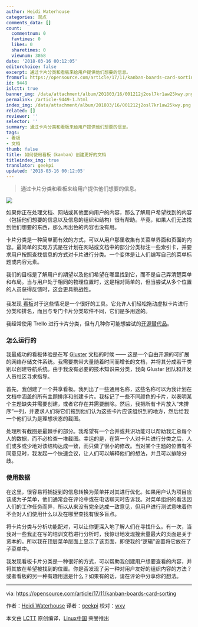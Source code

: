 ```yaml
---
author: Heidi Waterhouse
categories: 观点
comments_data: []
count:
  commentnum: 0
  favtimes: 0
  likes: 0
  sharetimes: 0
  viewnum: 3868
date: '2018-03-16 00:12:05'
editorchoice: false
excerpt: 通过卡片分类和看板来给用户提供他们想要的信息。
fromurl: https://opensource.com/article/17/11/kanban-boards-card-sorting
id: 9449
islctt: true
banner_img: /data/attachment/album/201803/16/001212j2osl7kr1aw25kwy.png
permalink: /article-9449-1.html
index_img: /data/attachment/album/201803/16/001212j2osl7kr1aw25kwy.png.thumb.jpg
related: []
reviewer: ''
selector: ''
summary: 通过卡片分类和看板来给用户提供他们想要的信息。
tags:
- 看板
- 文档
thumb: false
title: 如何使用看板（kanban）创建更好的文档
titleindex_img: true
translator: geekpi
updated: '2018-03-16 00:12:05'
---
```



> 
> 通过卡片分类和看板来给用户提供他们想要的信息。
> 
> 
> 


![](/data/attachment/album/201803/16/001212j2osl7kr1aw25kwy.png)


如果你正在处理文档、网站或其他面向用户的内容，那么了解用户希望找到的内容（包括他们想要的信息以及信息的组织和结构）很有帮助。毕竟，如果人们无法找到他们想要的东西，那么再出色的内容也没有用。


卡片分类是一种简单而有效的方式，可以从用户那里收集有关菜单界面和页面的内容。最简单的实现方式是在计划在网站或文档中的部分分类标注一些索引卡，并要求用户按照查找信息的方式对卡片进行分类。一个变体是让人们编写自己的菜单标题或内容元素。


我们的目标是了解用户的期望以及他们希望在哪里找到它，而不是自己弄清楚菜单和布局。当与用户处于相同的物理位置时，这是相对简单的，但当尝试从多个位置的人员获得反馈时，这会更具挑战性。


我发现[<ruby> 看板 <rt>  kanban </rt></ruby>](https://en.wikipedia.org/wiki/Kanban)对于这些情况是一个很好的工具。它允许人们轻松拖动虚拟卡片进行分类和排名，而且与专门卡片分类软件不同，它们是多用途的。


我经常使用 Trello 进行卡片分类，但有几种你可能想尝试的[开源替代品](https://opensource.com/alternatives/trello)。


### 怎么运行的


我最成功的看板体验是在写 [Gluster](https://www.gluster.org/) 文档的时候 —— 这是一个自由开源的可扩展的网络存储文件系统。我需要携带大量随着时间而增长的文档，并将其分成若干类别以创建导航系统。由于我没有必要的技术知识来分类，我向 Gluster 团队和开发人员社区寻求指导。


首先，我创建了一个共享看板。我列出了一些通用名称，这些名称可以为我计划在文档中涵盖的所有主题排序和创建卡片。我标记了一些不同颜色的卡片，以表明某个主题缺失并需要创建，或者它存在并需要删除。然后，我把所有卡片放入“未排序”一列，并要求人们将它们拖到他们认为这些卡片应该组织到的地方，然后给我一个他们认为是理想状态的截图。


处理所有截图是最棘手的部分。我希望有一个合并或共识功能可以帮助我汇总每个人的数据，而不必检查一堆截图。幸运的是，在第一个人对卡片进行分类之后，人们或多或少地对该结构达成一致，而只做了很小的修改。当对某个主题的位置有不同意见时，我发起一个快速会议，让人们可以解释他们的想法，并且可以排除分歧。


### 使用数据


在这里，很容易将捕捉到的信息转换为菜单并对其进行优化。如果用户认为项目应该成为子菜单，他们通常会在评论中或在电话聊天时告诉我。对菜单组织的看法因人们的工作任务而异，所以从来没有完全达成一致意见，但用户进行测试意味着你不会对人们使用什么以及在哪里查找有很多盲点。


将卡片分类与分析功能配对，可以让你更深入地了解人们在寻找什么。有一次，当我对一些我正在写的培训文档进行分析时，我惊讶地发现搜索量最大的页面是关于资本的。所以我在顶层菜单层面上显示了该页面，即使我的“逻辑”设置将它放在了子菜单中。


我发现看板卡片分类是一种很好的方式，可以帮助我创建用户想要查看的内容，并将其放在希望被找到的位置。你是否发现了另一种对用户友好的组织内容的方法？或者看板的另一种有趣用途是什么？如果有的话，请在评论中分享你的想法。




---


via: <https://opensource.com/article/17/11/kanban-boards-card-sorting>


作者：[Heidi Waterhouse](https://opensource.com/users/hwaterhouse) 译者：[geekpi](https://github.com/geekpi) 校对：[wxy](https://github.com/wxy)


本文由 [LCTT](https://github.com/LCTT/TranslateProject) 原创编译，[Linux中国](https://linux.cn/) 荣誉推出